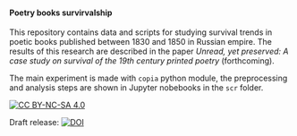 #### Poetry books survirvalship

This repository contains data and scripts for studying survival trends in poetic books published between 1830 and 1850 in Russian empire. The results of this research are described in the paper *Unread, yet preserved: A case study on survival of the 19th century printed poetry* (forthcoming).  
  
The main experiment is made with `copia` python module, the preprocessing and analysis steps are shown in Jupyter nobebooks in the `scr` folder.  
  
[![CC BY-NC-SA 4.0][cc-by-nc-sa-shield]][cc-by-nc-sa]  
  
Draft release: [![DOI](https://zenodo.org/badge/520275372.svg)](https://zenodo.org/badge/latestdoi/520275372)

[cc-by-nc-sa]: http://creativecommons.org/licenses/by-nc-sa/4.0/
[cc-by-nc-sa-shield]: https://img.shields.io/badge/License-CC%20BY--NC--SA%204.0-lightgrey.svg